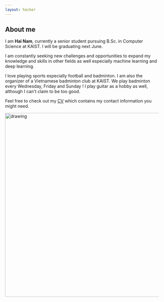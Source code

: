```yaml
---
layout: hacker
---
```



<h2>About me</h2>
<p>
    I am <b>Hai Nam</b>, currently a senior student pursuing B.Sc. in Computer Science at KAIST. I will be graduating next June.
</p>
<p>
    I am constantly seeking new challenges and opportunities to expand my knowledge and skills in other fields as well especially machine learning and deep learning.
</p>
<p>
    I love playing sports especially football and badminton. I am also the organizer of a Vietnamese badminton club at KAIST. We play badminton every Wednesday, Friday and Sunday ! I play guitar as a hobby as well, although I can't claim to be too good. 
</p>
<p>
    Feel free to check out my <a href="./assets/pdf/cv_updated.pdf">CV</a> which contains my contact information you might need.    
</p>


<img src="../assets/images/lonely_universe.jpg" alt="drawing" style="width:600px;"/>

        
    


